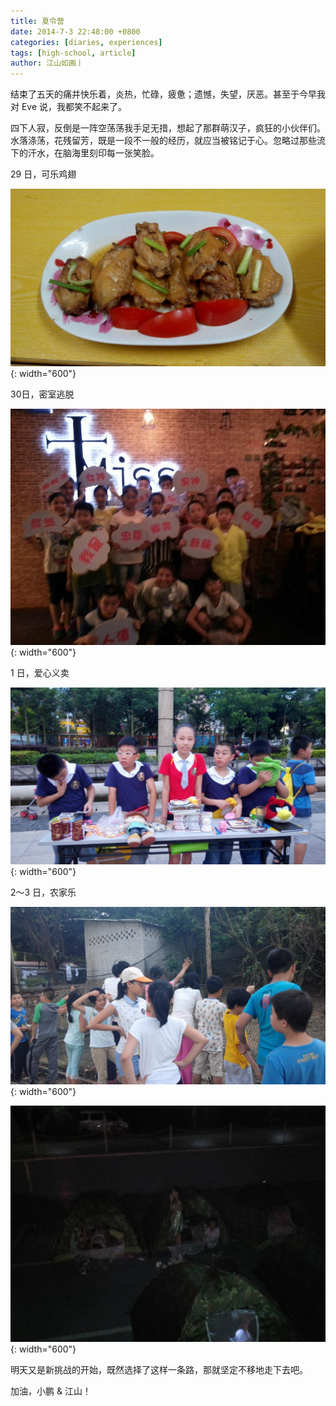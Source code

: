 ```yaml
---
title: 夏令营
date: 2014-7-3 22:48:00 +0800
categories: [diaries, experiences]
tags: [high-school, article]
author: 江山如画丨
---
```


结束了五天的痛并快乐着，炎热，忙碌，疲惫；遗憾，失望，厌恶。甚至于今早我对 Eve 说，我都笑不起来了。

四下人寂，反倒是一阵空荡荡我手足无措，想起了那群萌汉子，疯狂的小伙伴们。水落涤荡，花残留芳，既是一段不一般的经历，就应当被铭记于心。忽略过那些流下的汗水，在脑海里刻印每一张笑脸。

29 日，可乐鸡翅

![](/assets/img/posts/summer-camp/Cola_Chicken_Wings.jpg){: width="600"}

30日，密室逃脱

![](/assets/img/posts/summer-camp/Room_Escape.jpg){: width="600"}

1 日，爱心义卖

![](/assets/img/posts/summer-camp/Charity_sale.jpg){: width="600"}

2～3 日，农家乐

![](/assets/img/posts/summer-camp/Farm_stay.jpg){: width="600"}

![](/assets/img/posts/summer-camp/Farm_stay_2.jpg){: width="600"}

明天又是新挑战的开始，既然选择了这样一条路，那就坚定不移地走下去吧。

加油，小鹏 & 江山！